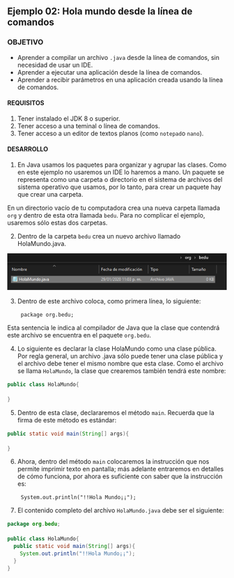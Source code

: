 
## Ejemplo 02: Hola mundo desde la línea de comandos

### OBJETIVO

- Aprender a compilar un archivo `.java` desde la línea de comandos, sin necesidad de usar un IDE.
- Aprender a ejecutar una aplicación desde la línea de comandos.
- Aprender a recibir parámetros en una aplicación creada usando la línea de comandos.

#### REQUISITOS

1. Tener instalado el JDK 8 o superior.
2. Tener acceso a una teminal o línea de comandos.
3. Tener acceso a un editor de textos planos (como `notepad`o `nano`).

#### DESARROLLO
1. En Java usamos los paquetes para organizar y agrupar las clases. Como en este ejemplo no usaremos un IDE lo haremos a mano. Un paquete se representa como una carpeta o directorio en el sistema de archivos del sistema operativo que usamos, por lo tanto, para crear un paquete hay que crear una carpeta. 

En un directorio vacío de tu computadora crea una nueva carpeta llamada `org` y dentro de esta otra llamada `bedu`. Para no complicar el ejemplo, usaremos sólo estas dos carpetas.

2. Dentro de la carpeta `bedu` crea un nuevo archivo llamado HolaMundo.java.

![imagen](img/img_01.png)


3. Dentro de este archivo coloca, como primera línea, lo siguiente:

		package org.bedu;

Esta sentencia le indica al compilador de Java que la clase que contendrá este archivo se encuentra en el paquete `org.bedu`.

4. Lo siguiente es declarar la clase HolaMundo como una clase pública. Por regla general, un archivo .java sólo puede tener una clase pública y el archivo debe tener el mismo nombre que esta clase. Como el archivo se llama `HolaMundo`, la clase que crearemos también tendrá este nombre:

```java
public class HolaMundo{

}
```

5. Dentro de esta clase, declararemos el método `main`. Recuerda que la firma de este método es estándar:

```java
public static void main(String[] args){
  
}
```
6. Ahora, dentro del método `main` colocaremos la instrucción que nos permite imprimir texto en pantalla; más adelante entraremos en detalles de cómo funciona, por ahora es suficiente con saber que la instrucción es:

		System.out.println("!!Hola Mundo¡¡");
		
7. El contenido completo del archivo `HolaMundo.java` debe ser el siguiente:

```java
package org.bedu;

public class HolaMundo{
  public static void main(String[] args){
    System.out.println("!!Hola Mundo¡¡");
  }
}
```
